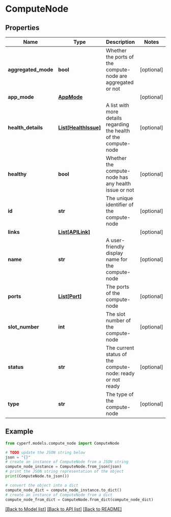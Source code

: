 # ComputeNode


## Properties

Name | Type | Description | Notes
------------ | ------------- | ------------- | -------------
**aggregated_mode** | **bool** | Whether the ports of the compute-node are aggregated or not | [optional] 
**app_mode** | [**AppMode**](AppMode.md) |  | [optional] 
**health_details** | [**List[HealthIssue]**](HealthIssue.md) | A list with more details regarding the health of the compute-node | [optional] 
**healthy** | **bool** | Whether the compute-node has any health issue or not | [optional] 
**id** | **str** | The unique identifier of the compute-node | [optional] 
**links** | [**List[APILink]**](APILink.md) |  | [optional] 
**name** | **str** | A user-friendly display name for the compute-node | [optional] 
**ports** | [**List[Port]**](Port.md) | The ports of the compute-node | [optional] 
**slot_number** | **int** | The slot number of the compute-node | [optional] 
**status** | **str** | The current status of the compute-node: ready or not ready | [optional] 
**type** | **str** | The type of the compute-node | [optional] 

## Example

```python
from cyperf.models.compute_node import ComputeNode

# TODO update the JSON string below
json = "{}"
# create an instance of ComputeNode from a JSON string
compute_node_instance = ComputeNode.from_json(json)
# print the JSON string representation of the object
print(ComputeNode.to_json())

# convert the object into a dict
compute_node_dict = compute_node_instance.to_dict()
# create an instance of ComputeNode from a dict
compute_node_from_dict = ComputeNode.from_dict(compute_node_dict)
```
[[Back to Model list]](../README.md#documentation-for-models) [[Back to API list]](../README.md#documentation-for-api-endpoints) [[Back to README]](../README.md)


